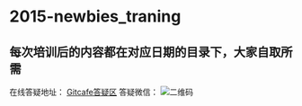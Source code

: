 # 2015-newbies_traning  
## 每次培训后的内容都在对应日期的目录下，大家自取所需  
在线答疑地址：
<a href="https://gitcafe.com/HEU-Algorithm/2015-newbies_training/tickets" target="_blank">Gitcafe答疑区</a> 
答疑微信：
 ![二维码](http://7xne9e.com1.z0.glb.clouddn.com/qrcode_for_gh_655c1699e5a6_258.jpg)  
